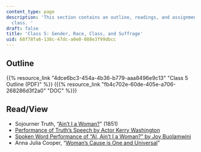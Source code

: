```yaml
---
content_type: page
description: 'This section contains an outline, readings, and assignments for this
  class. '
draft: false
title: 'Class 5: Gender, Race, Class, and Suffrage'
uid: 68f78fa6-138c-47dc-a0e0-088e3f99dbcc
---
```

## Outline

{{% resource_link "4dce6bc3-454a-4b36-b779-aaa8496e9c13" "Class 5 Outline (PDF)" %}} ({{% resource_link "fb4c702e-60de-405e-a706-268286d3f2a0" "DOC" %}})

## Read/View

- Sojourner Truth, “[Ain’t I a Woman?](https://sourcebooks.fordham.edu/mod/sojtruth-woman.asp)” (1851)
- [Performance of Truth’s Speech by Actor Kerry Washington](https://www.youtube.com/watch?v=Ry_i8w2rdQY)
- [Spoken Word Performance of “AI, Ain’t I a Woman?” by Joy Buolamwini](https://www.youtube.com/watch?v=HZxV9w2o0FM)
- Anna Julia Cooper, “[Woman’s Cause is One and Universal](https://www.blackpast.org/african-american-history/1893-anna-julia-cooper-womens-cause-one-and-universal/)”